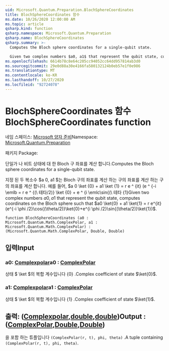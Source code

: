 ```yaml
---
uid: Microsoft.Quantum.Preparation.BlochSphereCoordinates
title: BlochSphereCoordinates 함수
ms.date: 10/26/2020 12:00:00 AM
ms.topic: article
qsharp.kind: function
qsharp.namespace: Microsoft.Quantum.Preparation
qsharp.name: BlochSphereCoordinates
qsharp.summary: >-
  Computes the Bloch sphere coordinates for a single-qubit state.

  Given two complex numbers $a0, a1$ that represent the qubit state, computes coordinates on the Bloch sphere such that $a0 \ket{0} + a1 \ket{1} = r e^{it}(e^{-i \phi /2}\cos{(\theta/2)}\ket{0}+e^{i \phi /2}\sin{(\theta/2)}\ket{1})$.
ms.openlocfilehash: 6614b78c8e64c205cc94052cc64dd957814ab3d0
ms.sourcegitcommit: 29e0d88a30e4166fa580132124b0eb57e1f0e986
ms.translationtype: MT
ms.contentlocale: ko-KR
ms.lasthandoff: 10/27/2020
ms.locfileid: "92724078"
---
```

# <a name="blochspherecoordinates-function"></a><span data-ttu-id="340b8-102">BlochSphereCoordinates 함수</span><span class="sxs-lookup"><span data-stu-id="340b8-102">BlochSphereCoordinates function</span></span>

<span data-ttu-id="340b8-103">네임 스페이스: [Microsoft 양자 준비](xref:Microsoft.Quantum.Preparation)</span><span class="sxs-lookup"><span data-stu-id="340b8-103">Namespace: [Microsoft.Quantum.Preparation](xref:Microsoft.Quantum.Preparation)</span></span>

<span data-ttu-id="340b8-104">패키지 [](https://nuget.org/packages/)</span><span class="sxs-lookup"><span data-stu-id="340b8-104">Package: [](https://nuget.org/packages/)</span></span>


<span data-ttu-id="340b8-105">단일가 나 비트 상태에 대 한 Bloch 구 좌표를 계산 합니다.</span><span class="sxs-lookup"><span data-stu-id="340b8-105">Computes the Bloch sphere coordinates for a single-qubit state.</span></span>

<span data-ttu-id="340b8-106">지정 된 두 복소수 $a 0, a1 $는 Bloch 구의 좌표를 계산 하는 구의 좌표를 계산 하는 구의 좌표를 계산 합니다. 예를 들어, $a 0 \ket {0} + a1 \ket {1} = r e ^ {it} (e ^ {-i \emlb = r e ^ {(\ 테타/2)} \ket {0} + e ^ {i \emlc\sin{(\ 테타 {1}</span><span class="sxs-lookup"><span data-stu-id="340b8-106">Given two complex numbers $a0, a1$ that represent the qubit state, computes coordinates on the Bloch sphere such that $a0 \ket{0} + a1 \ket{1} = r e^{it}(e^{-i \phi /2}\cos{(\theta/2)}\ket{0}+e^{i \phi /2}\sin{(\theta/2)}\ket{1})$.</span></span>

```qsharp
function BlochSphereCoordinates (a0 : Microsoft.Quantum.Math.ComplexPolar, a1 : Microsoft.Quantum.Math.ComplexPolar) : (Microsoft.Quantum.Math.ComplexPolar, Double, Double)
```


## <a name="input"></a><span data-ttu-id="340b8-107">입력</span><span class="sxs-lookup"><span data-stu-id="340b8-107">Input</span></span>

### <a name="a0--complexpolar"></a><span data-ttu-id="340b8-108">a0: [Complexpolar](xref:Microsoft.Quantum.Math.ComplexPolar)</span><span class="sxs-lookup"><span data-stu-id="340b8-108">a0 : [ComplexPolar](xref:Microsoft.Quantum.Math.ComplexPolar)</span></span>

<span data-ttu-id="340b8-109">상태 $ \ket $의 복합 계수입니다 {0} .</span><span class="sxs-lookup"><span data-stu-id="340b8-109">Complex coefficient of state $\ket{0}$.</span></span>


### <a name="a1--complexpolar"></a><span data-ttu-id="340b8-110">a1: [Complexpolar](xref:Microsoft.Quantum.Math.ComplexPolar)</span><span class="sxs-lookup"><span data-stu-id="340b8-110">a1 : [ComplexPolar](xref:Microsoft.Quantum.Math.ComplexPolar)</span></span>

<span data-ttu-id="340b8-111">상태 $ \ket $의 복합 계수입니다 {1} .</span><span class="sxs-lookup"><span data-stu-id="340b8-111">Complex coefficient of state $\ket{1}$.</span></span>



## <a name="output--complexpolardoubledouble"></a><span data-ttu-id="340b8-112">출력: ([Complexpolar](xref:Microsoft.Quantum.Math.ComplexPolar),[double](xref:microsoft.quantum.lang-ref.double),[double](xref:microsoft.quantum.lang-ref.double))</span><span class="sxs-lookup"><span data-stu-id="340b8-112">Output : ([ComplexPolar](xref:Microsoft.Quantum.Math.ComplexPolar),[Double](xref:microsoft.quantum.lang-ref.double),[Double](xref:microsoft.quantum.lang-ref.double))</span></span>

<span data-ttu-id="340b8-113">을 포함 하는 튜플입니다 `(ComplexPolar(r, t), phi, theta)` .</span><span class="sxs-lookup"><span data-stu-id="340b8-113">A tuple containing `(ComplexPolar(r, t), phi, theta)`.</span></span>